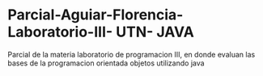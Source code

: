 # Parcial-Aguiar-Florencia-Laboratorio-III- UTN- JAVA
 Parcial de la materia laboratorio de programacion III, en donde evaluan las bases de la programacion orientada objetos utilizando java
